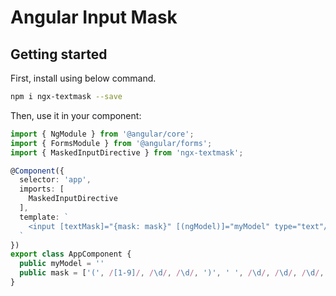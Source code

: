 # Angular Input Mask

## Getting started

First, install using below command.

```bash
npm i ngx-textmask --save
```
Then, use it in your component:

```typescript
import { NgModule } from '@angular/core';
import { FormsModule } from '@angular/forms';
import { MaskedInputDirective } from 'ngx-textmask';

@Component({
  selector: 'app',
  imports: [
    MaskedInputDirective
  ],
  template: `
    <input [textMask]="{mask: mask}" [(ngModel)]="myModel" type="text"/>
  `
})
export class AppComponent {
  public myModel = ''
  public mask = ['(', /[1-9]/, /\d/, /\d/, ')', ' ', /\d/, /\d/, /\d/, '-', /\d/, /\d/, /\d/, /\d/]
}
```
